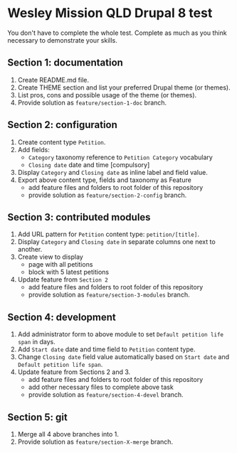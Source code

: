 # Wesley Mission QLD Drupal 8 test

You don't have to complete the whole test.
Complete as much as you think necessary to demonstrate your skills.


## Section 1: documentation

1. Create README.md file. 
2. Create THEME section and list your preferred Drupal theme (or themes). 
3. List pros, cons and possible usage of the theme (or themes).
4. Provide solution as `feature/section-1-doc` branch.

## Section 2: configuration

1. Create content type `Petition`.
2. Add fields:
    * `Category` taxonomy reference to `Petition Category` vocabulary
    * `Closing date` date and time [compulsory] 
3. Display `Category` and `Closing date` as inline label and field value.
4. Export above content type, fields and taxonomy as Feature
    * add feature files and folders to root folder of this repository 
    * provide solution as `feature/section-2-config` branch.

## Section 3: contributed modules

1. Add URL pattern for `Petition` content type: `petition/[title]`.
2. Display `Category` and `Closing date` in separate columns one next to another.
3. Create view to display
    * page with all petitions 
    * block with 5 latest petitions 
4. Update feature from `Section 2` 
    * add feature files and folders to root folder of this repository 
    * provide solution as `feature/section-3-modules` branch.

## Section 4: development

1. Add administrator form to above module to set `Default petition life span` in days.
2. Add `Start date` date and time field to `Petition` content type.
3. Change `Closing date` field value automatically based on `Start date` and `Default petition life span`.
4. Update feature from Sections 2 and 3.  
    * add feature files and folders to root folder of this repository 
    * add other necessary files to complete above task
    * provide solution as `feature/section-4-devel` branch.

## Section 5: git

1. Merge all 4 above branches into 1.
2. Provide solution as `feature/section-X-merge` branch.
